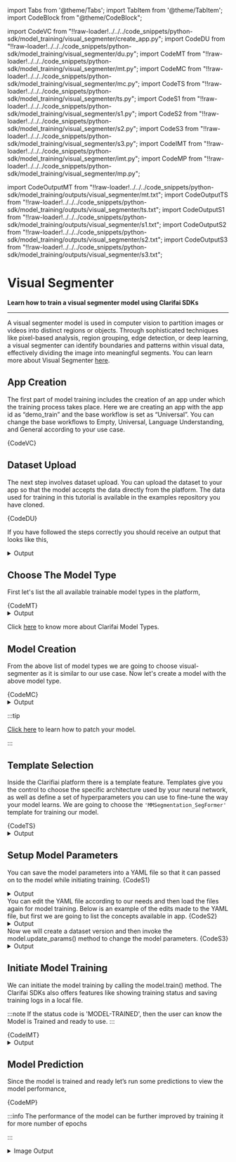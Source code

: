 import Tabs from '@theme/Tabs';
import TabItem from '@theme/TabItem';
import CodeBlock from "@theme/CodeBlock";


import CodeVC from "!!raw-loader!../../../code_snippets/python-sdk/model_training/visual_segmenter/create_app.py";
import CodeDU from "!!raw-loader!../../../code_snippets/python-sdk/model_training/visual_segmenter/du.py";
import CodeMT from "!!raw-loader!../../../code_snippets/python-sdk/model_training/visual_segmenter/mt.py";
import CodeMC from "!!raw-loader!../../../code_snippets/python-sdk/model_training/visual_segmenter/mc.py";
import CodeTS from "!!raw-loader!../../../code_snippets/python-sdk/model_training/visual_segmenter/ts.py";
import CodeS1 from "!!raw-loader!../../../code_snippets/python-sdk/model_training/visual_segmenter/s1.py";
import CodeS2 from "!!raw-loader!../../../code_snippets/python-sdk/model_training/visual_segmenter/s2.py";
import CodeS3 from "!!raw-loader!../../../code_snippets/python-sdk/model_training/visual_segmenter/s3.py";
import CodeIMT from "!!raw-loader!../../../code_snippets/python-sdk/model_training/visual_segmenter/imt.py";
import CodeMP from "!!raw-loader!../../../code_snippets/python-sdk/model_training/visual_segmenter/mp.py";






import CodeOutputMT from "!!raw-loader!../../../code_snippets/python-sdk/model_training/outputs/visual_segmenter/mt.txt";
import CodeOutputTS from "!!raw-loader!../../../code_snippets/python-sdk/model_training/outputs/visual_segmenter/ts.txt";
import CodeOutputS1 from "!!raw-loader!../../../code_snippets/python-sdk/model_training/outputs/visual_segmenter/s1.txt";
import CodeOutputS2 from "!!raw-loader!../../../code_snippets/python-sdk/model_training/outputs/visual_segmenter/s2.txt";
import CodeOutputS3 from "!!raw-loader!../../../code_snippets/python-sdk/model_training/outputs/visual_segmenter/s3.txt";



# Visual Segmenter

**Learn how to train a visual segmenter model using Clarifai SDKs**
<hr />

A visual segmenter model is used in computer vision to partition images or videos into distinct regions or objects. Through sophisticated techniques like pixel-based analysis, region grouping, edge detection, or deep learning, a visual segmenter can identify boundaries and patterns within visual data, effectively dividing the image into meaningful segments. You can learn more about Visual Segmenter [here](https://docs.clarifai.com/portal-guide/model/model-types/visual-segmenter).


## App Creation

The first part of model training includes the creation of an app under which the training process takes place. Here we are creating an app with the app id as “demo_train” and the base workflow is set as “Universal”. You can change the base workflows to Empty, Universal, Language Understanding, and General according to your use case.

<Tabs>
<TabItem value="python" label="Python">
    <CodeBlock className="language-python">{CodeVC}</CodeBlock>
</TabItem>
</Tabs>


## Dataset Upload

The next step involves dataset upload. You can upload the dataset to your app so that the model accepts the data directly from the platform. The data used for training in this tutorial is available in the examples repository you have cloned.

<Tabs>
<TabItem value="python" label="Python">
    <CodeBlock className="language-python">{CodeDU}</CodeBlock>
</TabItem>
</Tabs>

If you have followed the steps correctly you should receive an output that looks like this,

<details>
  <summary>Output</summary>
    <img src="/img/python-sdk/vs_du.png" />
</details>


## Choose The Model Type

First let's list the all available trainable model types in the platform,

<Tabs>
<TabItem value="python" label="Python">
    <CodeBlock className="language-python">{CodeMT}</CodeBlock>
</TabItem>
</Tabs>
<details>
  <summary>Output</summary>
    <CodeBlock className="language-text">{CodeOutputMT}</CodeBlock>
</details>

Click [here](https://docs.clarifai.com/portal-guide/model/model-types/) to know more about Clarifai Model Types.

## Model Creation

From the above list of model types we are going to choose visual-segmenter as it is similar to our use case. Now let's create a model with the above model type.

<Tabs>
<TabItem value="python" label="Python">
    <CodeBlock className="language-python">{CodeMC}</CodeBlock>
</TabItem>
</Tabs>

<details>
  <summary>Output</summary>
    <img src="/img/python-sdk/vs_mc.png" />
</details>

:::tip

[Click here](https://docs.clarifai.com/sdk/Model-Training-Tutorial/clusterer#patch-model) to learn how to patch your model. 

:::


## Template Selection

Inside the Clarifiai platform there is a template feature. Templates give you the control to choose the specific architecture used by your neural network, as well as define a set of hyperparameters you can use to fine-tune the way your model learns. We are going to choose the `'MMSegmentation_SegFormer' `template for training our model.

<Tabs>
<TabItem value="python" label="Python">
    <CodeBlock className="language-python">{CodeTS}</CodeBlock>
</TabItem>
</Tabs>
<details>
  <summary>Output</summary>
    <CodeBlock className="language-text">{CodeOutputTS}</CodeBlock>
</details>

## Setup Model Parameters

You can save the model parameters into a YAML file so that it can passed on to the model while initiating training.
<Tabs>
<TabItem value="python" label="Python">
    <CodeBlock className="language-python">{CodeS1}</CodeBlock>
</TabItem>
</Tabs>
<details>
  <summary>Output</summary>
    <CodeBlock className="language-text">{CodeOutputS1}</CodeBlock>
</details>
You can edit the YAML file according to our needs and then load the files again for model training. Below is an example of the edits made to the YAML file, but first we are going to list the concepts available in app.
<Tabs>
<TabItem value="python" label="Python">
    <CodeBlock className="language-python">{CodeS2}</CodeBlock>
</TabItem>
</Tabs>
<details>
  <summary>Output</summary>
    <CodeBlock className="language-text">{CodeOutputS2}</CodeBlock>
</details>
Now we will create a dataset version and then invoke the model.update_params() method to change the model parameters.
<Tabs>
<TabItem value="python" label="Python">
    <CodeBlock className="language-python">{CodeS3}</CodeBlock>
</TabItem>
</Tabs>
<details>
  <summary>Output</summary>
    <CodeBlock className="language-text">{CodeOutputS3}</CodeBlock>
</details>

## Initiate Model Training

We can initiate the model training by calling the model.train() method. The Clarifai SDKs also offers features like showing training status and saving training logs in a local file.



:::note
If the status code is 'MODEL-TRAINED', then the user can know the Model is Trained and ready to use.
:::

<Tabs>
<TabItem value="python" label="Python">
    <CodeBlock className="language-python">{CodeIMT}</CodeBlock>
</TabItem>
</Tabs>


<details>
  <summary>Output</summary>
   <img src="/img/python-sdk/vs_imt.png" />
</details>


## Model Prediction

Since the model is trained and ready let’s run some predictions to view the model performance,

<Tabs>
<TabItem value="python" label="Python">
    <CodeBlock className="language-python">{CodeMP}</CodeBlock>
</TabItem>
</Tabs>

:::info
The performance of the model can be further improved by training it for more number of epochs

:::
<details>
  <summary>Image Output</summary>
   <img src="/img/python-sdk/vs_mp.png" />
</details>


